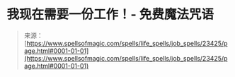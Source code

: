 <!--yml

category: 未分类

date: 2024-06-12 19:08:33

-->

# 我现在需要一份工作！- 免费魔法咒语

> 来源：[https://www.spellsofmagic.com/spells/life_spells/job_spells/23425/page.html#0001-01-01](https://www.spellsofmagic.com/spells/life_spells/job_spells/23425/page.html#0001-01-01)
